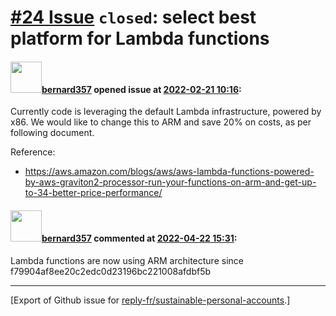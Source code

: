 # [\#24 Issue](https://github.com/reply-fr/sustainable-personal-accounts/issues/24) `closed`: select best platform for Lambda functions

#### <img src="https://avatars.githubusercontent.com/u/235078?v=4" width="50">[bernard357](https://github.com/bernard357) opened issue at [2022-02-21 10:16](https://github.com/reply-fr/sustainable-personal-accounts/issues/24):

Currently code is leveraging the default Lambda infrastructure, powered by x86. We would like to change this to ARM and save 20% on costs, as per following document.

Reference:
- https://aws.amazon.com/blogs/aws/aws-lambda-functions-powered-by-aws-graviton2-processor-run-your-functions-on-arm-and-get-up-to-34-better-price-performance/

#### <img src="https://avatars.githubusercontent.com/u/235078?v=4" width="50">[bernard357](https://github.com/bernard357) commented at [2022-04-22 15:31](https://github.com/reply-fr/sustainable-personal-accounts/issues/24#issuecomment-1106629071):

Lambda functions are now using ARM architecture since f79904af8ee20c2edc0d23196bc221008afdbf5b


-------------------------------------------------------------------------------



[Export of Github issue for [reply-fr/sustainable-personal-accounts](https://github.com/reply-fr/sustainable-personal-accounts).]
